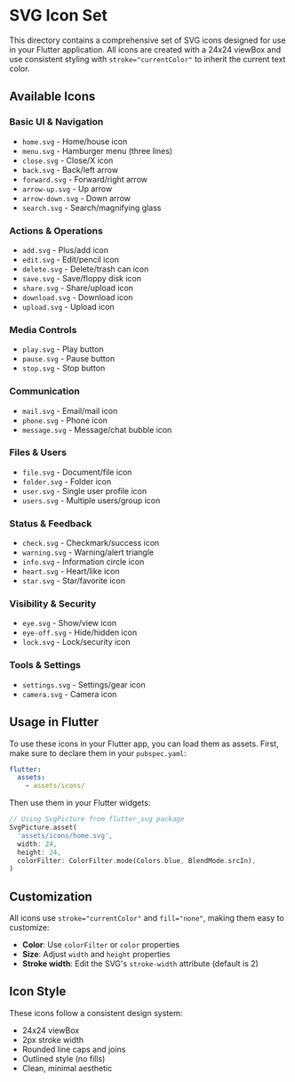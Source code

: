 # SVG Icon Set

This directory contains a comprehensive set of SVG icons designed for use in your Flutter application. All icons are created with a 24x24 viewBox and use consistent styling with `stroke="currentColor"` to inherit the current text color.

## Available Icons

### Basic UI & Navigation
- `home.svg` - Home/house icon
- `menu.svg` - Hamburger menu (three lines)
- `close.svg` - Close/X icon
- `back.svg` - Back/left arrow
- `forward.svg` - Forward/right arrow
- `arrow-up.svg` - Up arrow
- `arrow-down.svg` - Down arrow
- `search.svg` - Search/magnifying glass

### Actions & Operations
- `add.svg` - Plus/add icon
- `edit.svg` - Edit/pencil icon
- `delete.svg` - Delete/trash can icon
- `save.svg` - Save/floppy disk icon
- `share.svg` - Share/upload icon
- `download.svg` - Download icon
- `upload.svg` - Upload icon

### Media Controls
- `play.svg` - Play button
- `pause.svg` - Pause button
- `stop.svg` - Stop button

### Communication
- `mail.svg` - Email/mail icon
- `phone.svg` - Phone icon
- `message.svg` - Message/chat bubble icon

### Files & Users
- `file.svg` - Document/file icon
- `folder.svg` - Folder icon
- `user.svg` - Single user profile icon
- `users.svg` - Multiple users/group icon

### Status & Feedback
- `check.svg` - Checkmark/success icon
- `warning.svg` - Warning/alert triangle
- `info.svg` - Information circle icon
- `heart.svg` - Heart/like icon
- `star.svg` - Star/favorite icon

### Visibility & Security
- `eye.svg` - Show/view icon
- `eye-off.svg` - Hide/hidden icon
- `lock.svg` - Lock/security icon

### Tools & Settings
- `settings.svg` - Settings/gear icon
- `camera.svg` - Camera icon

## Usage in Flutter

To use these icons in your Flutter app, you can load them as assets. First, make sure to declare them in your `pubspec.yaml`:

```yaml
flutter:
  assets:
    - assets/icons/
```

Then use them in your Flutter widgets:

```dart
// Using SvgPicture from flutter_svg package
SvgPicture.asset(
  'assets/icons/home.svg',
  width: 24,
  height: 24,
  colorFilter: ColorFilter.mode(Colors.blue, BlendMode.srcIn),
)
```

## Customization

All icons use `stroke="currentColor"` and `fill="none"`, making them easy to customize:
- **Color**: Use `colorFilter` or `color` properties
- **Size**: Adjust `width` and `height` properties
- **Stroke width**: Edit the SVG's `stroke-width` attribute (default is 2)

## Icon Style

These icons follow a consistent design system:
- 24x24 viewBox
- 2px stroke width
- Rounded line caps and joins
- Outlined style (no fills)
- Clean, minimal aesthetic